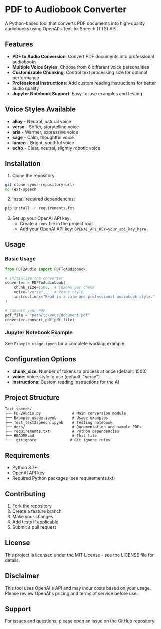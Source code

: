 # PDF to Audiobook Converter

A Python-based tool that converts PDF documents into high-quality audiobooks using OpenAI's Text-to-Speech (TTS) API.

## Features

- **PDF to Audio Conversion**: Convert PDF documents into professional audiobooks
- **Multiple Voice Styles**: Choose from 6 different voice personalities
- **Customizable Chunking**: Control text processing size for optimal performance
- **Professional Instructions**: Add custom reading instructions for better audio quality
- **Jupyter Notebook Support**: Easy-to-use examples and testing

## Voice Styles Available

- **alloy** - Neutral, natural voice
- **verse** - Softer, storytelling voice
- **aria** - Warmer, expressive voice
- **sage** - Calm, thoughtful voice
- **lumen** - Bright, youthful voice
- **echo** - Clear, neutral, slightly robotic voice

## Installation

1. Clone the repository:
```bash
git clone <your-repository-url>
cd Text-speech
```

2. Install required dependencies:
```bash
pip install -r requirements.txt
```

3. Set up your OpenAI API key:
   - Create a `.env` file in the project root
   - Add your OpenAI API key: `OPENAI_API_KEY=your_api_key_here`

## Usage

### Basic Usage

```python
from PDF2Audio import PDFToAudiobook

# Initialize the converter
converter = PDFToAudiobook(
    chunk_size=1500,  # Tokens per chunk
    voice="verse",    # Voice style
    instructions="Read in a calm and professional audiobook style."
)

# Convert your PDF
pdf_file = "path/to/your/document.pdf"
converter.convert_pdf(pdf_file)
```

### Jupyter Notebook Example

See `Example_usage.ipynb` for a complete working example.

## Configuration Options

- **chunk_size**: Number of tokens to process at once (default: 1500)
- **voice**: Voice style to use (default: "verse")
- **instructions**: Custom reading instructions for the AI

## Project Structure

```
Text-speech/
├── PDF2Audio.py              # Main conversion module
├── Example_usage.ipynb       # Usage examples
├── Test_text2speech.ipynb    # Testing notebook
├── docs/                     # Documentation and sample PDFs
├── requirements.txt          # Python dependencies
├── README.md                 # This file
└── .gitignore               # Git ignore rules
```

## Requirements

- Python 3.7+
- OpenAI API key
- Required Python packages (see requirements.txt)

## Contributing

1. Fork the repository
2. Create a feature branch
3. Make your changes
4. Add tests if applicable
5. Submit a pull request

## License

This project is licensed under the MIT License - see the LICENSE file for details.

## Disclaimer

This tool uses OpenAI's API and may incur costs based on your usage. Please review OpenAI's pricing and terms of service before use.

## Support

For issues and questions, please open an issue on the GitHub repository.

